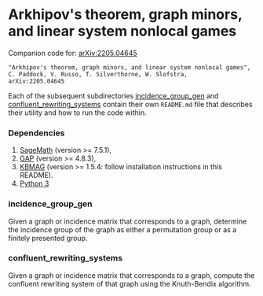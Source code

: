 # Arkhipov's theorem, graph minors, and linear system nonlocal games

Companion code for: [arXiv:2205.04645](https://arxiv.org/abs/2205.04645)

```
"Arkhipov's theorem, graph minors, and linear system nonlocal games",
C. Paddock, V. Russo, T. Silverthorne, W. Slofstra,
arXiv:2205.04645
```

Each of the subsequent subdirectories [incidence_group_gen](#incidence_group_gen) and [confluent_rewriting_systems](confluent_rewriting_systems) contain their own `README.md` file that describes their utility and how to run the code within.


### Dependencies

1. [SageMath](http://www.sagemath.org/) (version >= 7.5.1),
2. [GAP](https://www.gap-system.org/) (version >= 4.8.3),
3. [KBMAG](https://www.gap-system.org/Packages/kbmag.html) (version >= 1.5.4: follow installation instructions in this README).
4. [Python 3](https://www.python.org/)

### incidence_group_gen

Given a graph or incidence matrix that corresponds to a graph, determine the incidence group of the graph as either a permutation group or as a finitely presented group.

### confluent_rewriting_systems

Given a graph or incidence matrix that corresponds to a graph, compute the confluent rewriting system of that graph using the Knuth-Bendix algorithm.